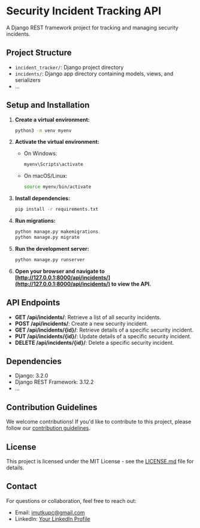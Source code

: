 # Security Incident Tracking API

A Django REST framework project for tracking and managing security incidents.

## Project Structure

- `incident_tracker/`: Django project directory
- `incidents/`: Django app directory containing models, views, and serializers
- ...

## Setup and Installation

1. **Create a virtual environment:**

   ```bash
   python3 -m venv myenv
   ```

2. **Activate the virtual environment:**

   - On Windows:
     ```bash
     myenv\Scripts\activate
     ```
   - On macOS/Linux:
     ```bash
     source myenv/bin/activate
     ```

3. **Install dependencies:**

   ```bash
   pip install -r requirements.txt
   ```

4. **Run migrations:**

   ```bash
   python manage.py makemigrations
   python manage.py migrate
   ```

5. **Run the development server:**

   ```bash
   python manage.py runserver
   ```

6. **Open your browser and navigate to [http://127.0.0.1:8000/api/incidents/](http://127.0.0.1:8000/api/incidents/) to view the API.**

## API Endpoints

- **GET /api/incidents/**: Retrieve a list of all security incidents.
- **POST /api/incidents/**: Create a new security incident.
- **GET /api/incidents/{id}/**: Retrieve details of a specific security incident.
- **PUT /api/incidents/{id}/**: Update details of a specific security incident.
- **DELETE /api/incidents/{id}/**: Delete a specific security incident.

## Dependencies

- Django: 3.2.0
- Django REST Framework: 3.12.2
- ...

## Contribution Guidelines

We welcome contributions! If you'd like to contribute to this project, please follow our [contribution guidelines](CONTRIBUTING.md).

## License

This project is licensed under the MIT License - see the [LICENSE.md](LICENSE.md) file for details.

## Contact

For questions or collaboration, feel free to reach out:

- Email: imutkupc@gmail.com
- LinkedIn: [Your LinkedIn Profile](www.linkedin.com/in/harrisonmutuku)



